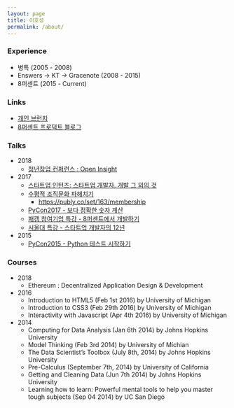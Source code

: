 ```yaml
---
layout: page
title: 이호성
permalink: /about/
---
```


### Experience

* 병특 (2005 - 2008)
* Enswers -> KT -> Gracenote (2008 - 2015)
* 8퍼센트 (2015 - Current)

### Links

* [개인 브런치](https://brunch.co.kr/@leehosung)
* [8퍼센트 프로덕트 블로그](https://8percent.github.io)

### Talks

* 2018
  * [청년창업 컨퍼런스 : Open Insight](https://www.openinsightcon.com/)
* 2017
  * [스타트업 인턴즈: 스타트업 개발자. 개발 그 외의 것](http://slides.com/hosunglee-1/deck-1-2-3-4-11)
  * [수평적 조직문화 파헤치기](http://slides.com/hosunglee-1/deck-1-2-3-6-12)
    * https://publy.co/set/163/membership
  * [PyCon2017 - 보다 정확한 숫자 계산](http://slides.com/hosunglee-1/deck-10#/)
  * [패캠 참여기업 특강 - 8퍼센트에서 개발하기](http://slides.com/hosunglee-1/deck-1-2-3-4-7#/)
  * [서울대 특강 - 스타트업 개발자의 12년](http://slides.com/hosunglee-1/deck-1-2-3-6#/)
* 2015
  * [PyCon2015 - Python 테스트 시작하기](http://slides.com/hosunglee-1/deck#/)

### Courses

* 2018
  * Ethereum : Decentralized Application Design & Development
* 2016
  * Introduction to HTML5 (Feb 1st 2016) by University of Michigan
  * Introduction to CSS3 (Feb 29th 2016) by University of Michigan
  * Interactivity with Javascript (Apr 4th 2016) by University of Michigan
* 2014
  * Computing for Data Analysis (Jan 6th 2014) by Johns Hopkins University
  * Model Thinking (Feb 3rd 2014) by University of Michian
  * The Data Scientist’s Toolbox (July 8th, 2014) by Johns Hopkins University
  * Pre-Calculus (September 7th, 2014) by University of California
  * Getting and Cleaning Data (Jun 7th 2014) by Johns Hopkins University
  * Learning how to learn: Powerful mental tools to help you master tough subjects (Sep 04 2014) by UC San Diego
